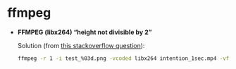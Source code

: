 # ffmpeg

- **FFMPEG (libx264) “height not divisible by 2”**

  Solution (from [this stackoverflow question](https://stackoverflow.com/questions/20847674/ffmpeg-libx264-height-not-divisible-by-2)): 
  ```bash
  ffmpeg -r 1 -i test_%03d.png -vcoded libx264 intention_1sec.mp4 -vf "pad=ceil(iw/2)*2:ceil(ih/2)*2"
  ```
